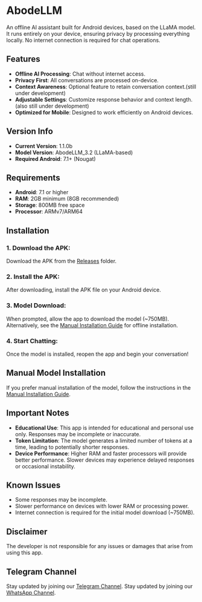 # AbodeLLM

An offline AI assistant built for Android devices, based on the LLaMA model. It runs entirely on your device, ensuring privacy by processing everything locally. No internet connection is required for chat operations.

## Features

- **Offline AI Processing**: Chat without internet access.
- **Privacy First**: All conversations are processed on-device.
- **Context Awareness**: Optional feature to retain conversation context.(still under development)
- **Adjustable Settings**: Customize response behavior and context length.(also still under development)
- **Optimized for Mobile**: Designed to work efficiently on Android devices.

## Version Info

- **Current Version**: 1.1.0b
- **Model Version**: AbodeLLM_3.2 (LLaMA-based)
- **Required Android**: 7.1+ (Nougat)

## Requirements

- **Android**: 7.1 or higher
- **RAM**: 2GB minimum (8GB recommended)
- **Storage**: 800MB free space
- **Processor**: ARMv7/ARM64

## Installation

### **1. Download the APK:**
   Download the APK from the [Releases](./releases) folder.

### **2. Install the APK:**
   After downloading, install the APK file on your Android device.

### **3. Model Download:**
   When prompted, allow the app to download the model (~750MB). Alternatively, see the [Manual Installation Guide](manual-install.md) for offline installation.

### **4. Start Chatting:**
   Once the model is installed, reopen the app and begin your conversation!

## Manual Model Installation

If you prefer manual installation of the model, follow the instructions in the [Manual Installation Guide](manual-install.md).

## Important Notes

- **Educational Use**: This app is intended for educational and personal use only. Responses may be incomplete or inaccurate.
- **Token Limitation**: The model generates a limited number of tokens at a time, leading to potentially shorter responses.
- **Device Performance**: Higher RAM and faster processors will provide better performance. Slower devices may experience delayed responses or occasional instability.

## Known Issues

- Some responses may be incomplete.
- Slower performance on devices with lower RAM or processing power.
- Internet connection is required for the initial model download (~750MB).

## Disclaimer

The developer is not responsible for any issues or damages that arise from using this app.

## Telegram Channel

Stay updated by joining our [Telegram Channel](https://t.me/tricenc).
Stay updated by joining our [WhatsApp Channel]([https://t.me/tricenc](https://whatsapp.com/channel/0029ValNwp4I7BeEzI67Xp0i)).
